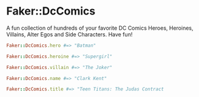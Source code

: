 # Faker::DcComics

A fun collection of hundreds of your favorite DC Comics Heroes, Heroines, Villains, Alter Egos and Side Characters. Have fun!

```ruby
Faker::DcComics.hero #=> "Batman"

Faker::DcComics.heroine #=> "Supergirl"

Faker::DcComics.villain #=> "The Joker"

Faker::DcComics.name #=> "Clark Kent"

Faker::DcComics.title #=> "Teen Titans: The Judas Contract
```
